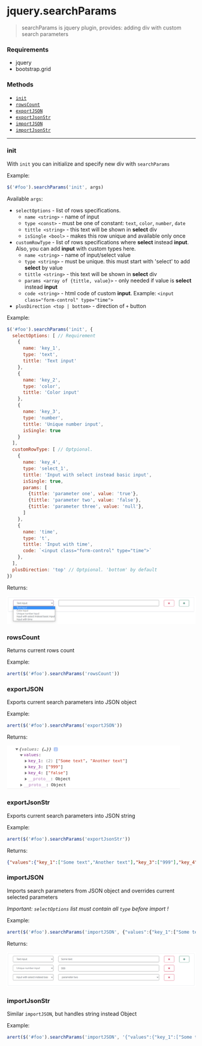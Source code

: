 # jquery.searchParams
> searchParams is jquery plugin, provides: adding div with custom search parameters

### Requirements
- jquery
- bootstrap.grid

### Methods
- [`init`](#init)
- [`rowsCount`](#rowscount)
- [`exportJSON`](#exportjson)
- [`exportJsonStr`](#exportjsonstr)
- [`importJSON`](#importjson)
- [`importJsonStr`](#importjsonstr)

----
### init
With `init` you can initialize and specify new div with `searchParams`

Example: 
```javascript 
$('#foo').searchParams('init', args)
```

Available `args`:
- `selectOptions` - list of rows specifications. 
  - `name <string>` - name of input
  - `type <const>` - must be one of constant: `text`, `color`, `number`, `date`
  - `tittle <string>` - this text will be shown in **select** div
  - `isSingle <bool>` -  makes this row unique and available only once
- `customRowType` - list of rows specifications where **select** instead **input**. Also, you can add **input** with custom types here.
  - `name <string>` - name of input/select value
  - `type <string>` - must be unique. this must start with 'select' to add **select** by value
  - `tittle <string>` - this text will be shown in **select** div
  - `params <array of {tittle, value}>` - only needed if value is **select** instead **input**
  - `code <string>` - html code of custom **input**. Example: `<input class="form-control" type="time">`
- `plusDirection <top | bottom>` - direction of `+` button  

Example:
```javascript
$('#foo').searchParams('init', {
  selectOptions: [ // Requirement
    {
      name: 'key_1',
      type: 'text',
      tittle: 'Text input'
    },
    {
      name: 'key_2',
      type: 'color',
      tittle: 'Color input'
    },
    {
      name: 'key_3',
      type: 'number',
      tittle: 'Unique number input',
      isSingle: true
    }
  ],
  customRowType: [ // Optpional.
    {
      name: 'key_4',
      type: 'select_1',
      tittle: 'Input with select instead basic input',
      isSingle: true,
      params: [
        {tittle: 'parameter one', value: 'true'},
        {tittle: 'parameter two', value: 'false'},
        {tittle: 'parameter three', value: 'null'},
      ]
    },
    {
      name: 'time',
      type: 't',
      tittle: 'Input with time',
      code: `<input class="form-control" type="time">`
    },
  ],
  plusDirection: 'top' // Optpional. 'bottom' by default
})
```

Returns:

![Init](images/1.png)

### rowsCount
Returns current rows count

Example:
```javascript 
arert($('#foo').searchParams('rowsCount'))
```

### exportJSON
Exports current search parameters into JSON object

Example:
```javascript 
arert($('#foo').searchParams('exportJSON'))
```

Returns:

![Init](images/3.png)

### exportJsonStr
Exports current search parameters into JSON string

Example:
```javascript 
arert($('#foo').searchParams('exportJsonStr'))
```

Returns:
```json
{"values":{"key_1":["Some text","Another text"],"key_3":["999"],"key_4":["false"]}}
```

### importJSON
Imports search parameters from JSON object and overrides current selected parameters

_Important: `selectOptions` list must contain all `type` before import !_

Example:
```javascript 
arert($('#foo').searchParams('importJSON', {"values":{"key_1":["Some text","Another text"],"key_3":["999"],"key_4":["false"]}}))
```

Returns:

![Init](images/2.png)

### importJsonStr
Similar `importJSON`, but handles string instead Object

Example:
```javascript 
arert($('#foo').searchParams('importJSON', '{"values":{"key_1":["Some text","Another text"],"key_3":["999"],"key_4":["false"]}}'))
```
